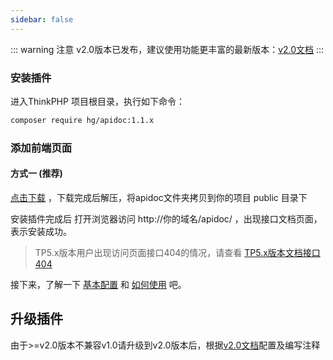 ```yaml
---
sidebar: false
---
```


::: warning 注意
v2.0版本已发布，建议使用功能更丰富的最新版本：[v2.0文档](/v2/)
:::


### 安装插件
进入ThinkPHP 项目根目录，执行如下命令：
```sh
composer require hg/apidoc:1.1.x
```



### 添加前端页面

#### 方式一 (推荐)

[点击下载](https://github.com/HGthecode/apidoc-ui/releases/download/v1.0.0/apidoc.zip) ，下载完成后解压，将apidoc文件夹拷贝到你的项目 public 目录下


安装插件完成后 打开浏览器访问   http://你的域名/apidoc/ ，出现接口文档页面，表示安装成功。

>TP5.x版本用户出现访问页面接口404的情况，请查看 [TP5.x版本文档接口404](/use/help/#TP5.x版本文档接口404)

接下来，了解一下  [基本配置](/config/) 和 [如何使用](/use/) 吧。



## 升级插件

由于>=v2.0版本不兼容v1.0请升级到v2.0版本后，根据[v2.0文档](/v2/)配置及编写注释